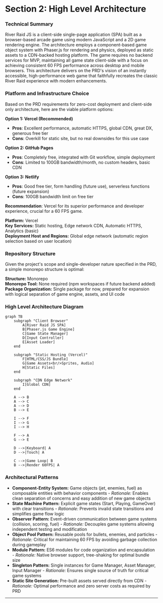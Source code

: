 # Section 2: High Level Architecture

### Technical Summary

River Raid JS is a client-side single-page application (SPA) built as a browser-based arcade game using modern JavaScript and a 2D game rendering engine. The architecture employs a component-based game object system with Phaser.js for rendering and physics, deployed as static assets to a CDN-backed hosting platform. The game requires no backend services for MVP, maintaining all game state client-side with a focus on achieving consistent 60 FPS performance across desktop and mobile browsers. This architecture delivers on the PRD's vision of an instantly accessible, high-performance web game that faithfully recreates the classic River Raid experience with modern enhancements.

### Platform and Infrastructure Choice

Based on the PRD requirements for zero-cost deployment and client-side only architecture, here are the viable platform options:

**Option 1: Vercel (Recommended)**
- **Pros**: Excellent performance, automatic HTTPS, global CDN, great DX, generous free tier
- **Cons**: Overkill for static site, but no real downsides for this use case

**Option 2: GitHub Pages**
- **Pros**: Completely free, integrated with Git workflow, simple deployment
- **Cons**: Limited to 100GB bandwidth/month, no custom headers, basic CDN

**Option 3: Netlify**
- **Pros**: Good free tier, form handling (future use), serverless functions (future expansion)
- **Cons**: 100GB bandwidth limit on free tier

**Recommendation**: Vercel for its superior performance and developer experience, crucial for a 60 FPS game.

**Platform:** Vercel  
**Key Services:** Static hosting, Edge network CDN, Automatic HTTPS, Analytics (basic)  
**Deployment Host and Regions:** Global edge network (automatic region selection based on user location)

### Repository Structure

Given the project's scope and single-developer nature specified in the PRD, a simple monorepo structure is optimal:

**Structure:** Monorepo  
**Monorepo Tool:** None required (npm workspaces if future backend added)  
**Package Organization:** Single package for now, prepared for expansion with logical separation of game engine, assets, and UI code

### High Level Architecture Diagram

```mermaid
graph TB
    subgraph "Client Browser"
        A[River Raid JS SPA]
        B[Phaser.js Game Engine]
        C[Game State Manager]
        D[Input Controller]
        E[Asset Loader]
    end
    
    subgraph "Static Hosting (Vercel)"
        F[HTML/CSS/JS Bundle]
        G[Game Assets<br/>Sprites, Audio]
        H[Static Files]
    end
    
    subgraph "CDN Edge Network"
        I[Global CDN]
    end
    
    A --> B
    A --> C
    A --> D
    B --> E
    
    I --> F
    I --> G
    I --> H
    
    F --> A
    G --> E
    
    D -->|Keyboard| A
    D -->|Touch| A
    
    C -->|Game Loop| B
    B -->|Render 60FPS| A
```

### Architectural Patterns

- **Component-Entity System:** Game objects (jet, enemies, fuel) as composable entities with behavior components - _Rationale:_ Enables clean separation of concerns and easy addition of new game objects
- **State Machine Pattern:** Explicit game states (Start, Playing, GameOver) with clear transitions - _Rationale:_ Prevents invalid state transitions and simplifies game flow logic
- **Observer Pattern:** Event-driven communication between game systems (collision, scoring, fuel) - _Rationale:_ Decouples game systems allowing independent testing and modification
- **Object Pool Pattern:** Reusable pools for bullets, enemies, and particles - _Rationale:_ Critical for maintaining 60 FPS by avoiding garbage collection during gameplay
- **Module Pattern:** ES6 modules for code organization and encapsulation - _Rationale:_ Native browser support, tree-shaking for optimal bundle size
- **Singleton Pattern:** Single instances for Game Manager, Asset Manager, Input Manager - _Rationale:_ Ensures single source of truth for critical game systems
- **Static Site Generation:** Pre-built assets served directly from CDN - _Rationale:_ Optimal performance and zero server costs as required by PRD

---
